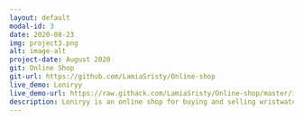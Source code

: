 ```yaml
---
layout: default
modal-id: 3
date: 2020-08-23
img: project3.png
alt: image-alt
project-date: August 2020
git: Online Shop
git-url: https://github.com/LamiaSristy/Online-shop
live_demo: Loniryy
live_demo-url: https://raw.githack.com/LamiaSristy/Online-shop/master/index.html
description: Loniryy is an online shop for buying and selling wristwatches. This is the perfect place for purchasing fashionable watches as well as refurbished ones. The website was originally designed by following an online shop for electronics designed by Mohammed Awad on Behance. Built-with- HTML5, SASS, Bootstrap4.
---
```

